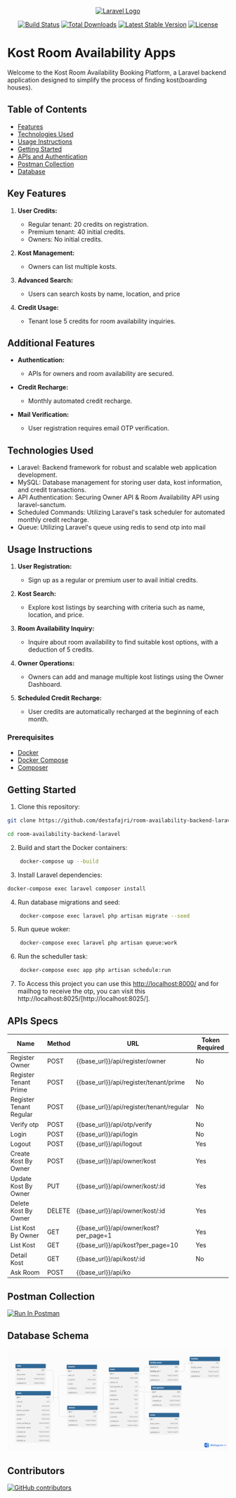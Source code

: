<p align="center"><a href="https://laravel.com" target="_blank"><img src="https://raw.githubusercontent.com/laravel/art/master/logo-lockup/5%20SVG/2%20CMYK/1%20Full%20Color/laravel-logolockup-cmyk-red.svg" width="400" alt="Laravel Logo"></a></p>

<p align="center">
<a href="https://github.com/laravel/framework/actions"><img src="https://github.com/laravel/framework/workflows/tests/badge.svg" alt="Build Status"></a>
<a href="https://packagist.org/packages/laravel/framework"><img src="https://img.shields.io/packagist/dt/laravel/framework" alt="Total Downloads"></a>
<a href="https://packagist.org/packages/laravel/framework"><img src="https://img.shields.io/packagist/v/laravel/framework" alt="Latest Stable Version"></a>
<a href="https://packagist.org/packages/laravel/framework"><img src="https://img.shields.io/packagist/l/laravel/framework" alt="License"></a>
</p>

# Kost Room Availability Apps

Welcome to the Kost Room Availability Booking Platform, a Laravel backend application designed to simplify the process of finding kost(boarding houses).

## Table of Contents

-   [Features](#features)
-   [Technologies Used](#technologies-used)
-   [Usage Instructions](#usage-instructions)
-   [Getting Started](#getting-started)
-   [APIs and Authentication](#apis-and-authentication)
-   [Postman Collection](#postman-collection)
-   [Database](#database-schema)

## Key Features

1. **User Credits:**

    - Regular tenant: 20 credits on registration.
    - Premium tenant: 40 initial credits.
    - Owners: No initial credits.

2. **Kost Management:**

    - Owners can list multiple kosts.

3. **Advanced Search:**

    - Users can search kosts by name, location, and price

4. **Credit Usage:**
    - Tenant lose 5 credits for room availability inquiries.

## Additional Features

-   **Authentication:**

    -   APIs for owners and room availability are secured.

-   **Credit Recharge:**

    -   Monthly automated credit recharge.

-   **Mail Verification:**
    -   User registration requires email OTP verification.

## Technologies Used

-   Laravel: Backend framework for robust and scalable web application development.
-   MySQL: Database management for storing user data, kost information, and credit transactions.
-   API Authentication: Securing Owner API & Room Availability API using laravel-sanctum.
-   Scheduled Commands: Utilizing Laravel's task scheduler for automated monthly credit recharge.
-   Queue: Utilizing Laravel's queue using redis to send otp into mail

## Usage Instructions

1. **User Registration:**

    - Sign up as a regular or premium user to avail initial credits.

2. **Kost Search:**

    - Explore kost listings by searching with criteria such as name, location, and price.

3. **Room Availability Inquiry:**

    - Inquire about room availability to find suitable kost options, with a deduction of 5 credits.

4. **Owner Operations:**

    - Owners can add and manage multiple kost listings using the Owner Dashboard.

5. **Scheduled Credit Recharge:**
    - User credits are automatically recharged at the beginning of each month.

### Prerequisites

-   [Docker](https://docs.docker.com/get-docker/)
-   [Docker Compose](https://docs.docker.com/compose/install/)
-   [Composer](https://getcomposer.org/)

## Getting Started

1. Clone this repository:

```bash
git clone https://github.com/destafajri/room-availability-backend-laravel
```

```bash
cd room-availability-backend-laravel
```

2. Build and start the Docker containers:

```bash
    docker-compose up --build
```

3. Install Laravel dependencies:

```bash
docker-compose exec laravel composer install
```

4. Run database migrations and seed:

```bash
    docker-compose exec laravel php artisan migrate --seed
```

5. Run queue woker:

```bash
    docker-compose exec laravel php artisan queue:work
```

6. Run the scheduller task:

```bash
    docker-compose exec app php artisan schedule:run
```

7. To Access this project you can use this [http://localhost:8000/](http://localhost:8000/) and for mailhog to receive the otp, you can visit this http://localhost:8025/[http://localhost:8025/].

## APIs Specs

| Name                    | Method | URL                                      | Token Required |
| ----------------------- | ------ | ---------------------------------------- | -------------- |
| Register Owner          | POST   | {{base_url}}/api/register/owner          | No             |
| Register Tenant Prime   | POST   | {{base_url}}/api/register/tenant/prime   | No             |
| Register Tenant Regular | POST   | {{base_url}}/api/register/tenant/regular | No             |
| Verify otp              | POST   | {{base_url}}/api/otp/verify              | No             |
| Login                   | POST   | {{base_url}}/api/login                   | No             |
| Logout                  | POST   | {{base_url}}/api/logout                  | Yes            |
| Create Kost By Owner    | POST   | {{base_url}}/api/owner/kost              | Yes            |
| Update Kost By Owner    | PUT    | {{base_url}}/api/owner/kost/:id          | Yes            |
| Delete Kost By Owner    | DELETE | {{base_url}}/api/owner/kost/:id          | Yes            |
| List Kost By Owner      | GET    | {{base_url}}/api/owner/kost?per_page=1   | Yes            |
| List Kost               | GET    | {{base_url}}/api/kost?per_page=10        | Yes            |
| Detail Kost             | GET    | {{base_url}}/api/kost/:id                | No             |
| Ask Room                | POST   | {{base_url}}/api/ko                      |

## Postman Collection
[<img src="https://run.pstmn.io/button.svg" alt="Run In Postman" style="width: 128px; height: 32px;">](https://www.postman.com/gold-station-218460/workspace/room-availability-apps-laravel/collection/22138766-e2420475-a461-47e5-ab4f-0095ca9f6fac?action=share&creator=22138766)

## Database Schema
![Database](storage/images/database-design.png)

## Contributors

[![GitHub contributors](https://img.shields.io/github/contributors/destafajri/room-availability-backend-laravel)](https://github.com/destafajri/room-availability-backend-laravel/graphs/contributors)

